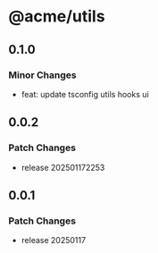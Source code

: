 # @acme/utils

## 0.1.0

### Minor Changes

- feat: update tsconfig utils hooks ui

## 0.0.2

### Patch Changes

- release 202501172253

## 0.0.1

### Patch Changes

- release 20250117
